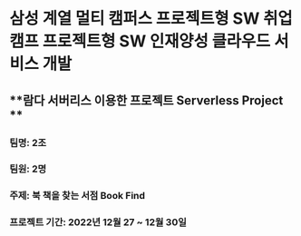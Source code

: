 # **삼성 계열 멀티 캠퍼스 프로젝트형 SW 취업캠프 프로젝트형 SW 인재양성 클라우드 서비스 개발**

## **람다 서버리스 이용한 프로젝트 Serverless Project **
### 팀명: 2조
### 팀원: 2명
### **주제: 북 책을 찾는 서점 Book Find**
### 프로젝트 기간: 2022년 12월 27 ~ 12월 30일
